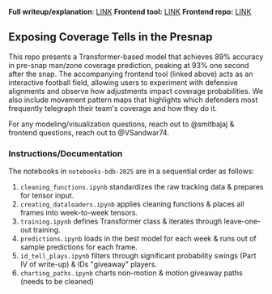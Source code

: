 **Full writeup/explanation**: [LINK](https://www.kaggle.com/code/smitbajaj/set-a-framework-to-evaluate-edge-setters) 
**Frontend tool:**  [LINK](https://www.kaggle.com/code/smitbajaj/set-a-framework-to-evaluate-edge-setters) 
**Frontend repo:**  [LINK](https://github.com/VSandwar74/NFL) 

## Exposing Coverage Tells in the Presnap

This repo presents a Transformer-based model that achieves 89% accuracy in pre-snap man/zone coverage prediction, peaking at 93% one second after the snap. The accompanying frontend tool (linked above) acts as an interactive football field, allowing users to experiment with defensive alignments and observe how adjustments impact coverage probabilities. We also include movement pattern maps that highlights which defenders most frequently telegraph their team's coverage and how they do it. 

For any modeling/visualization questions, reach out to @smitbajaj & frontend questions, reach out to @VSandwar74.

### Instructions/Documentation
The notebooks in `notebooks-bdb-2025` are in a sequential order as follows:
 1. `cleaning_functions.ipynb` standardizes the raw tracking data & prepares for tensor input.
 2. `creating_dataloaders.ipynb` applies cleaning functions & places all frames into week-to-week tensors.
 3. `training.ipynb` defines Transformer class & iterates through leave-one-out training.
 4.   `predictions.ipynb` loads in the best model for each week & runs out of sample predictions for each frame.
 5. `id_tell_plays.ipynb` filters through significant probability swings (Part IV of write-up) & IDs "giveaway" players.
 6. `charting_paths.ipynb` charts non-motion & motion giveaway paths (needs to be cleaned)

